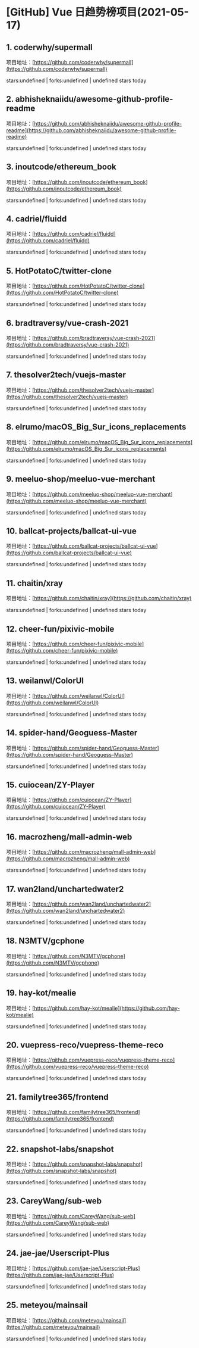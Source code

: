# [GitHub] Vue 日趋势榜项目(2021-05-17)

## 1. coderwhy/supermall 

项目地址：[https://github.com/coderwhy/supermall](https://github.com/coderwhy/supermall)

stars:undefined | forks:undefined | undefined stars today 



## 2. abhisheknaiidu/awesome-github-profile-readme 

项目地址：[https://github.com/abhisheknaiidu/awesome-github-profile-readme](https://github.com/abhisheknaiidu/awesome-github-profile-readme)

stars:undefined | forks:undefined | undefined stars today 



## 3. inoutcode/ethereum_book 

项目地址：[https://github.com/inoutcode/ethereum_book](https://github.com/inoutcode/ethereum_book)

stars:undefined | forks:undefined | undefined stars today 



## 4. cadriel/fluidd 

项目地址：[https://github.com/cadriel/fluidd](https://github.com/cadriel/fluidd)

stars:undefined | forks:undefined | undefined stars today 



## 5. HotPotatoC/twitter-clone 

项目地址：[https://github.com/HotPotatoC/twitter-clone](https://github.com/HotPotatoC/twitter-clone)

stars:undefined | forks:undefined | undefined stars today 



## 6. bradtraversy/vue-crash-2021 

项目地址：[https://github.com/bradtraversy/vue-crash-2021](https://github.com/bradtraversy/vue-crash-2021)

stars:undefined | forks:undefined | undefined stars today 



## 7. thesolver2tech/vuejs-master 

项目地址：[https://github.com/thesolver2tech/vuejs-master](https://github.com/thesolver2tech/vuejs-master)

stars:undefined | forks:undefined | undefined stars today 



## 8. elrumo/macOS_Big_Sur_icons_replacements 

项目地址：[https://github.com/elrumo/macOS_Big_Sur_icons_replacements](https://github.com/elrumo/macOS_Big_Sur_icons_replacements)

stars:undefined | forks:undefined | undefined stars today 



## 9. meeluo-shop/meeluo-vue-merchant 

项目地址：[https://github.com/meeluo-shop/meeluo-vue-merchant](https://github.com/meeluo-shop/meeluo-vue-merchant)

stars:undefined | forks:undefined | undefined stars today 



## 10. ballcat-projects/ballcat-ui-vue 

项目地址：[https://github.com/ballcat-projects/ballcat-ui-vue](https://github.com/ballcat-projects/ballcat-ui-vue)

stars:undefined | forks:undefined | undefined stars today 



## 11. chaitin/xray 

项目地址：[https://github.com/chaitin/xray](https://github.com/chaitin/xray)

stars:undefined | forks:undefined | undefined stars today 



## 12. cheer-fun/pixivic-mobile 

项目地址：[https://github.com/cheer-fun/pixivic-mobile](https://github.com/cheer-fun/pixivic-mobile)

stars:undefined | forks:undefined | undefined stars today 



## 13. weilanwl/ColorUI 

项目地址：[https://github.com/weilanwl/ColorUI](https://github.com/weilanwl/ColorUI)

stars:undefined | forks:undefined | undefined stars today 



## 14. spider-hand/Geoguess-Master 

项目地址：[https://github.com/spider-hand/Geoguess-Master](https://github.com/spider-hand/Geoguess-Master)

stars:undefined | forks:undefined | undefined stars today 



## 15. cuiocean/ZY-Player 

项目地址：[https://github.com/cuiocean/ZY-Player](https://github.com/cuiocean/ZY-Player)

stars:undefined | forks:undefined | undefined stars today 



## 16. macrozheng/mall-admin-web 

项目地址：[https://github.com/macrozheng/mall-admin-web](https://github.com/macrozheng/mall-admin-web)

stars:undefined | forks:undefined | undefined stars today 



## 17. wan2land/unchartedwater2 

项目地址：[https://github.com/wan2land/unchartedwater2](https://github.com/wan2land/unchartedwater2)

stars:undefined | forks:undefined | undefined stars today 



## 18. N3MTV/gcphone 

项目地址：[https://github.com/N3MTV/gcphone](https://github.com/N3MTV/gcphone)

stars:undefined | forks:undefined | undefined stars today 



## 19. hay-kot/mealie 

项目地址：[https://github.com/hay-kot/mealie](https://github.com/hay-kot/mealie)

stars:undefined | forks:undefined | undefined stars today 



## 20. vuepress-reco/vuepress-theme-reco 

项目地址：[https://github.com/vuepress-reco/vuepress-theme-reco](https://github.com/vuepress-reco/vuepress-theme-reco)

stars:undefined | forks:undefined | undefined stars today 



## 21. familytree365/frontend 

项目地址：[https://github.com/familytree365/frontend](https://github.com/familytree365/frontend)

stars:undefined | forks:undefined | undefined stars today 



## 22. snapshot-labs/snapshot 

项目地址：[https://github.com/snapshot-labs/snapshot](https://github.com/snapshot-labs/snapshot)

stars:undefined | forks:undefined | undefined stars today 



## 23. CareyWang/sub-web 

项目地址：[https://github.com/CareyWang/sub-web](https://github.com/CareyWang/sub-web)

stars:undefined | forks:undefined | undefined stars today 



## 24. jae-jae/Userscript-Plus 

项目地址：[https://github.com/jae-jae/Userscript-Plus](https://github.com/jae-jae/Userscript-Plus)

stars:undefined | forks:undefined | undefined stars today 



## 25. meteyou/mainsail 

项目地址：[https://github.com/meteyou/mainsail](https://github.com/meteyou/mainsail)

stars:undefined | forks:undefined | undefined stars today 



